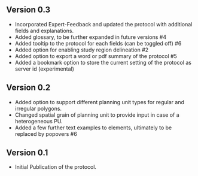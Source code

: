 ## Version 0.3

* Incorporated Expert-Feedback and updated the protocol with additional fields and explanations.
* Added glossary, to be further expanded in future versions #4
* Added tooltip to the protocol for each fields (can be toggled off) #6
* Added option for enabling study region delineation #2
* Added option to export a word or pdf summary of the protocol #5
* Added a bookmark option to store the current setting of the protocol as server id (experimental)

## Version 0.2

* Added option to support different planning unit types for regular and irregular polygons.
* Changed spatial grain of planning unit to provide input in case of a heterogeneous PU.
* Added a few further text examples to elements, ultimately to be replaced by popovers #6

## Version 0.1

* Initial Publication of the protocol.
